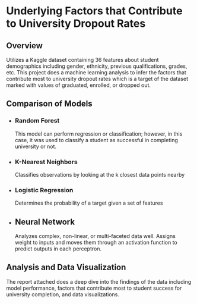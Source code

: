 # Underlying Factors that Contribute to University Dropout Rates

## Overview
Utilizes a Kaggle dataset containing 36 features about student demographics including gender, ethnicity, previous qualifications,
grades, etc. This  project does a machine learning analysis to infer the factors that contribute most to university dropout rates
which is a target of the dataset marked with values of graduated, enrolled, or dropped out.

## Comparison of Models
- ### Random Forest
  
  This model can perform regression or classification; however, in this case, it was used to classify a student as successful in
  completing university or not.
  
- ### K-Nearest Neighbors

  Classifies observations by looking at the k closest data points nearby
  
- ### Logistic Regression

  Determines the probability of a target given a set of features
  
- ## Neural Network

  Analyzes complex, non-linear, or multi-faceted data well. Assigns weight to inputs and moves them through an activation
  function to predict outputs in each perceptron.

## Analysis and Data Visualization
The report attached does a deep dive into the findings of the data including model performance, factors that contribute most to
student success for university completion, and data visualizations.
